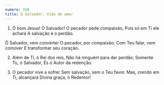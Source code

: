 ```yaml
---
numero: 318
title: Ó Salvador, Vida de amor
---
```

1. Ó bom Jesus! Ó Salvador!
O pecador pede compaixão,
Pois só em Ti ele achará
A salvação e o perdão.

Ó Salvador, vem converter
O pecador, por compaixão;
Com Teu falar, vem comover
E transformar seu coração.

2. Além de Ti, ó Rei dos reis,
Não há ninguém para dar perdão;
Somente Tu, ó Salvador,
És o Autor da redenção.

3. O pecador vive a sofrer
Sem salvação, sem o Teu favor.
Mas, crendo em Ti, alcançará
Divina graça, ó Redentor!
